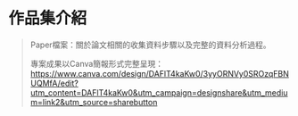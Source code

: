 # 作品集介紹
>Paper檔案：關於論文相關的收集資料步驟以及完整的資料分析過程。
>
>專案成果以Canva簡報形式完整呈現：
>https://www.canva.com/design/DAFlT4kaKw0/3yyORNVy0SROzqFBNUQMfA/edit?utm_content=DAFlT4kaKw0&utm_campaign=designshare&utm_medium=link2&utm_source=sharebutton
